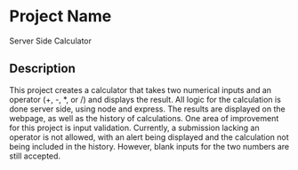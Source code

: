 # Project Name

Server Side Calculator

## Description

This project creates a calculator that takes two numerical inputs and an operator (+, -, *, or /) and displays the result. All logic for the calculation is done server side, using node and express. The results are displayed on the webpage, as well as the history of calculations. One area of improvement for this project is input validation. Currently, a submission lacking an operator is not allowed, with an alert being displayed and the calculation not being included in the history. However, blank inputs for the two numbers are still accepted.